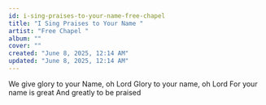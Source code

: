 ```yaml
---
id: i-sing-praises-to-your-name-free-chapel
title: "I Sing Praises to Your Name "
artist: "Free Chapel "
album: ""
cover: ""
created: "June 8, 2025, 12:14 AM"
updated: "June 8, 2025, 12:14 AM"
---
```


We give glory to your Name, oh Lord 
Glory to your name, oh Lord
For your name is great
And greatly to be praised